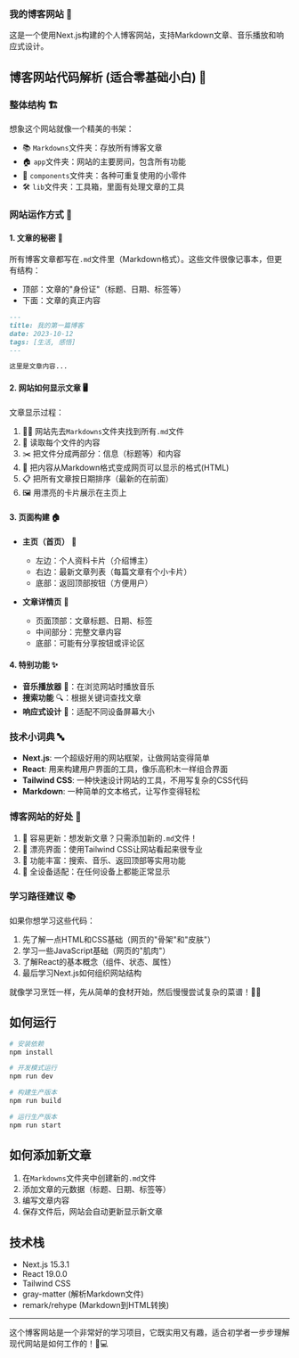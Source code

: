 ### 我的博客网站 🚀

这是一个使用Next.js构建的个人博客网站，支持Markdown文章、音乐播放和响应式设计。

## 博客网站代码解析 (适合零基础小白) 🌈

### 整体结构 🏗️

想象这个网站就像一个精美的书架：
- 📚 `Markdowns`文件夹：存放所有博客文章
- 🏠 `app`文件夹：网站的主要房间，包含所有功能
- 🧩 `components`文件夹：各种可重复使用的小零件
- 🛠️ `lib`文件夹：工具箱，里面有处理文章的工具

### 网站运作方式 🔄

#### 1. 文章的秘密 📝
所有博客文章都写在`.md`文件里（Markdown格式）。这些文件很像记事本，但更有结构：
- 顶部：文章的"身份证"（标题、日期、标签等）
- 下面：文章的真正内容

```md
---
title: 我的第一篇博客
date: 2023-10-12
tags: [生活, 感悟]
---

这里是文章内容...
```

#### 2. 网站如何显示文章 🖥️

文章显示过程：
1. 🧙‍♀️ 网站先去`Markdowns`文件夹找到所有`.md`文件
2. 📖 读取每个文件的内容
3. ✂️ 把文件分成两部分：信息（标题等）和内容
4. 🎨 把内容从Markdown格式变成网页可以显示的格式(HTML)
5. 📋 把所有文章按日期排序（最新的在前面）
6. 🖼️ 用漂亮的卡片展示在主页上

#### 3. 页面构建 🏠

- **主页（首页）** 🏡
  - 左边：个人资料卡片（介绍博主）
  - 右边：最新文章列表（每篇文章有个小卡片）
  - 底部：返回顶部按钮（方便用户）

- **文章详情页** 📄
  - 页面顶部：文章标题、日期、标签
  - 中间部分：完整文章内容
  - 底部：可能有分享按钮或评论区

#### 4. 特别功能 ✨

- **音乐播放器** 🎵：在浏览网站时播放音乐
- **搜索功能** 🔍：根据关键词查找文章
- **响应式设计** 📱：适配不同设备屏幕大小

### 技术小词典 🔤

- **Next.js**: 一个超级好用的网站框架，让做网站变得简单
- **React**: 用来构建用户界面的工具，像乐高积木一样组合界面
- **Tailwind CSS**: 一种快速设计网站的工具，不用写复杂的CSS代码
- **Markdown**: 一种简单的文本格式，让写作变得轻松

### 博客网站的好处 🌟

1. 🚀 容易更新：想发新文章？只需添加新的`.md`文件！
2. 🌈 漂亮界面：使用Tailwind CSS让网站看起来很专业
3. 🎯 功能丰富：搜索、音乐、返回顶部等实用功能
4. 📱 全设备适配：在任何设备上都能正常显示

### 学习路径建议 📚

如果你想学习这些代码：

1. 先了解一点HTML和CSS基础（网页的"骨架"和"皮肤"）
2. 学习一些JavaScript基础（网页的"肌肉"）
3. 了解React的基本概念（组件、状态、属性）
4. 最后学习Next.js如何组织网站结构

就像学习烹饪一样，先从简单的食材开始，然后慢慢尝试复杂的菜谱！👨‍🍳

## 如何运行

```bash
# 安装依赖
npm install

# 开发模式运行
npm run dev

# 构建生产版本
npm run build

# 运行生产版本
npm run start
```

## 如何添加新文章

1. 在`Markdowns`文件夹中创建新的`.md`文件
2. 添加文章的元数据（标题、日期、标签等）
3. 编写文章内容
4. 保存文件后，网站会自动更新显示新文章

## 技术栈

- Next.js 15.3.1
- React 19.0.0
- Tailwind CSS
- gray-matter (解析Markdown文件)
- remark/rehype (Markdown到HTML转换)

---

这个博客网站是一个非常好的学习项目，它既实用又有趣，适合初学者一步步理解现代网站是如何工作的！🌟💻

